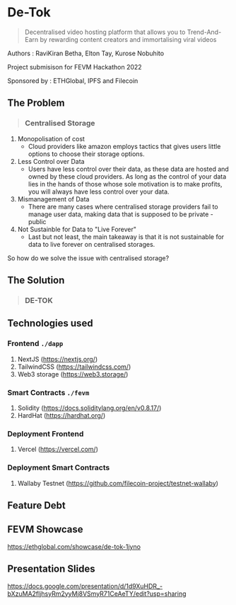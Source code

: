 # De-Tok

> Decentralised video hosting platform that allows you to Trend-And-Earn by rewarding content creators and immortalising viral videos

Authors : RaviKiran Betha, Elton Tay, Kurose Nobuhito

Project submisison for FEVM Hackathon 2022

Sponsored by : ETHGlobal, IPFS and Filecoin

## The Problem

> ### Centralised Storage

1. Monopolisation of cost
   - Cloud providers like amazon employs tactics that gives users little options to choose their storage options.
2. Less Control over Data
   - Users have less control over their data, as these data are hosted and owned by these cloud providers. As long as the control of your data lies in the hands of those whose sole motivation is to make profits, you will always have less control over your data.
3. Mismanagement of Data
   - There are many cases where centralised storage providers fail to manage user data, making data that is supposed to be private - public
4. Not Sustainble for Data to "Live Forever"
   - Last but not least, the main takeaway is that it is not sustainable for data to live forever on centralised storages.

So how do we solve the issue with centralised storage?

## The Solution

> ### DE-TOK

## Technologies used

### Frontend `./dapp`

1. NextJS (https://nextjs.org/)
2. TailwindCSS (https://tailwindcss.com/)
3. Web3 storage (https://web3.storage/)

### Smart Contracts `./fevm`

1. Solidity (https://docs.soliditylang.org/en/v0.8.17/)
2. HardHat (https://hardhat.org/)

### Deployment Frontend

1. Vercel (https://vercel.com/)

### Deployment Smart Contracts

1. Wallaby Testnet (https://github.com/filecoin-project/testnet-wallaby)

## Feature Debt

## FEVM Showcase

https://ethglobal.com/showcase/de-tok-1jyno

## Presentation Slides

https://docs.google.com/presentation/d/1d9XuHDR_-bXzuMA2fljhsyRm2yyMj8VSmyR71CeAeTY/edit?usp=sharing